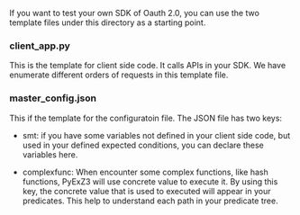 If you want to test your own SDK of Oauth 2.0, you can use the two template files under this directory as a starting point. 

### client_app.py
This is the template for client side code. It calls APIs in your SDK. We have enumerate different orders of requests in this template file. 

### master_config.json

This if the template for the configuratoin file. The JSON file has two keys: 

- smt: if you have some variables not defined in your client side code, but used in your defined expected conditions, you can declare these variables here.

- complexfunc: When encounter some complex functions, like hash functions, PyExZ3 will use concrete value to execute it. By using this key, the concrete value that is used to executed will appear in your predicates. This help to understand each path in your predicate tree. 